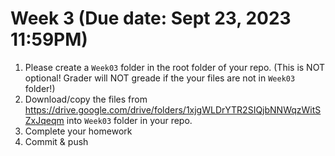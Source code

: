 # Week 3 (Due date: Sept 23, 2023 11:59PM)

1. Please create a `Week03` folder in the root folder of your repo. (This is NOT optional! Grader will NOT greade if the your files are not in `Week03` folder!)
2. Download/copy the files from https://drive.google.com/drive/folders/1xjgWLDrYTR2SIQjbNNWqzWitSZxJqeqm into `Week03` folder in your repo. 
3. Complete your homework 
4. Commit & push